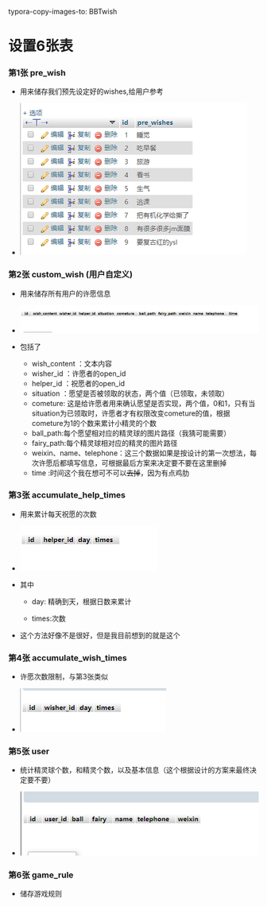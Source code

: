 typora-copy-images-to: BBTwish

# 设置6张表

### 第1张 pre_wish

* 用来储存我们预先设定好的wishes,给用户参考

* ![data1](https://github.com/tenseven/BBTwish/blob/master/BBTwish/data1.png)

  

### 第2张 custom_wish (用户自定义)

- 用来储存所有用户的许愿信息

- ![data6](https://github.com/tenseven/BBTwish/blob/master/BBTwish/data6.png)

  

- 包括了

  * wish_content ：文本内容
  * wisher_id ：许愿者的open_id
  * helper_id ：祝愿者的open_id
  * situation ：愿望是否被领取的状态，两个值（已领取，未领取）
  * cometure: 这是给许愿者用来确认愿望是否实现，两个值，0和1，只有当situation为已领取时，许愿者才有权限改变cometure的值，根据cometure为1的个数来累计小精灵的个数
  * ball_path:每个愿望相对应的精灵球的图片路径（我猜可能需要）
  * fairy_path:每个精灵球相对应的精灵的图片路径
  * weixin、name、telephone：这三个数据如果是按设计的第一次想法，每次许愿后都填写信息，可根据最后方案来决定要不要在这里删掉
  * time :时间这个我在想可不可以~~去掉~~，因为有点鸡肋

 ### 第3张 accumulate_help_times

* 用来累计每天祝愿的次数
* ![data3](https://github.com/tenseven/BBTwish/blob/master/BBTwish/data3.png)
* 其中

  * day: 精确到天，根据日数来累计

  * times:次数
* 这个方法好像不是很好，但是我目前想到的就是这个

### 第4张 accumulate_wish_times

* 许愿次数限制，与第3张类似

* ![data7](https://github.com/tenseven/BBTwish/blob/master/BBTwish/data7.png)

  

### 第5张 user

* 统计精灵球个数，和精灵个数，以及基本信息（这个根据设计的方案来最终决定要不要）

* ![data4](https://github.com/tenseven/BBTwish/blob/master/BBTwish/data4.png)

  

### 第6张 game_rule

* 储存游戏规则

  


